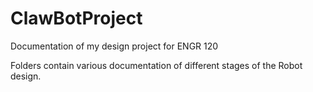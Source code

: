 # ClawBotProject
Documentation of my design project for ENGR 120

Folders contain various documentation of different stages of the Robot design. 
